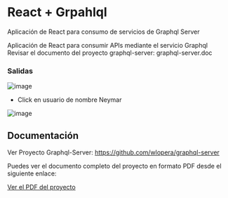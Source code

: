 # React + Grpahlql

Aplicación de React para consumo de servicios de Graphql Server

Aplicación de React para consumir APIs mediante el servicio Graphql
Revisar el documento del proyecto graphql-server: graphql-server.doc 

### Salidas
![image](https://github.com/wlopera/react-graphql/assets/7141537/5db75fd8-2c57-469a-ac94-af9343eb40b1)

* Click en usuario de nombre Neymar
  
![image](https://github.com/wlopera/react-graphql/assets/7141537/5bfe2ba9-5fa2-434d-aaaa-9b834e2d9a34)

## Documentación

Ver Proyecto Graphql-Server: https://github.com/wlopera/graphql-server

Puedes ver el documento completo del proyecto en formato PDF desde el siguiente enlace:

<a href="https://github.com/wlopera/react-graphql/blob/b4a4e73817ff8550179f82f553490e80acc4999e/src/doc/react-graphql.pdf" target="_blank">Ver el PDF del proyecto</a>
